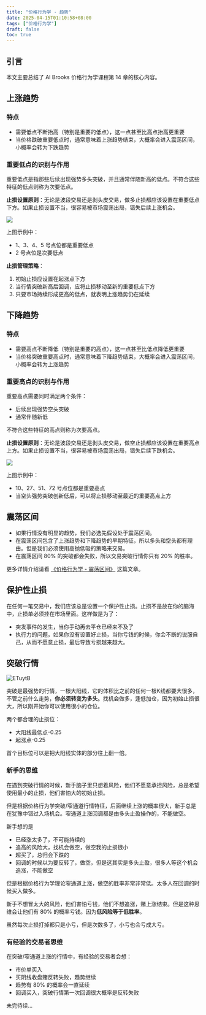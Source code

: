 ```yaml
---
title: "价格行为学 - 趋势"
date: 2025-04-15T01:10:58+08:00
tags: ["价格行为学"] 
draft: false
toc: true
---
```


## 引言

本文主要总结了 Al Brooks 价格行为学课程第 14 章的核心内容。

## 上涨趋势

### 特点

- 需要低点不断抬高（特别是重要的低点），这一点甚至比高点抬高更重要
- 当价格跌破重要低点时，通常意味着上涨趋势结束，大概率会进入震荡区间，小概率会转为下跌趋势

### 重要低点的识别与作用

重要低点是指那些后续出现强势多头突破，并且通常伴随新高的低点。不符合这些特征的低点则称为次要低点。

**止损设置原则**：无论是波段交易还是剥头皮交易，做多止损都应该设置在重要低点下方。如果止损设置不当，很容易被市场震荡出局，错失后续上涨机会。

![](https://img.forecho.com/clmPOm.png)

上图示例中：
- 1、3、4、5 号点位都是重要低点
- 2 号点位是次要低点

**止损管理策略**：
1. 初始止损应设置在起涨点下方
2. 当行情突破新高后回调，应将止损移动至新的重要低点下方
3. 只要市场持续形成更高的低点，就表明上涨趋势仍在延续


<!--more-->


## 下降趋势

### 特点

- 需要高点不断降低（特别是重要的高点），这一点甚至比低点降低更重要
- 当价格突破重要高点时，通常意味着下降趋势结束，大概率会进入震荡区间，小概率会转为上涨趋势

### 重要高点的识别与作用

重要高点需要同时满足两个条件：
- 后续出现强势空头突破
- 通常伴随新低

不符合这些特征的高点则称为次要高点。

**止损设置原则**：无论是波段交易还是剥头皮交易，做空止损都应该设置在重要高点上方。如果止损设置不当，很容易被市场震荡出局，错失后续下跌机会。

![](https://img.forecho.com/jFgl5u.png)

上图示例中：
- 10、27、51、72 号点位都是重要高点
- 当空头强势突破创新低后，可以将止损移动至最近的重要高点上方


## 震荡区间

- 如果行情没有明显的趋势，我们必选先假设处于震荡区间。
- 在震荡区间包含了上涨趋势和下降趋势的早期特征，所以多头和空头都有理由。但是我们必须使用高抛低吸的策略来交易。
- 在震荡区间 80% 的突破都会失败，所以交易突破行情你只有 20% 的胜率。


更多详情介绍请看 [《价格行为学 - 震荡区间》](https://blog.forecho.com/price-actions-trading-range.html) 这篇文章。

## 保护性止损

在任何一笔交易中，我们应该总是设置一个保护性止损。止损不是放在你的脑海中，止损单必须挂在市场里面。这样做是为了：

- 突发事件的发生，当你手动再去平仓已经来不及了
- 执行力的问题，如果你没有设置好止损，当你亏钱的时候，你会不断的说服自己，从而不愿意止损，最后导致亏损越来越大。

## 突破行情

![ETuytB](https://img.forecho.com/ETuytB.png)

突破是最强势的行情，一根大阳线，它的体积比之前的任何一根K线都要大很多，不管之前什么走势，**你必须转变为多头**。找机会做多，逢低加仓，因为初始止损很大，所以刚开始你可以使用很小的仓位。

两个都合理的止损位：

- 大阳线最低点-0.25
- 起涨点-0.25

首个目标位可以是把大阳线实体的部分往上翻一倍。


### 新手的思维

在遇到突破行情的时候，新手脑子里只想着风险，他们不愿意承担风险，总是希望使用最小的止损，他们害怕大的初始止损。

但是根据价格行为学突破/窄通道行情特征，后面继续上涨的概率很大，新手总是在犹豫中错过入场机会。窄通道上涨回调都是由多头止盈操作的，不能做空。

新手想的是

- 已经涨太多了，不可能持续的
- 追高的风险大，找机会做空，做空我的止损很小
- 超买了，总归会下跌的
- 回调的时候以为要反转了，做空，但是这其实是多头止盈，很多人等这个机会追涨，不能做空

但是根据价格行为学理论窄通道上涨，做空的胜率非常非常低。太多人在回调的时候买入做多。

新手不想冒太大的风险，他们害怕亏钱，他们不想追涨，赌上涨结束。但是这种思维会让他们有 80% 的概率亏钱。因为**低风险等于低胜率**。

虽然每次止损打掉都只是小亏，但是次数多了，小亏也会亏成大亏。

### 有经验的交易者思维

在突破/窄通道上涨的行情中，有经验的交易者会想：

- 市价单买入
- 买阴线收盘赌反转失败，趋势继续
- 趋势有 80% 的概率会一直延续
- 回调买入，突破行情第一次回调很大概率是反转失败

未完待续...